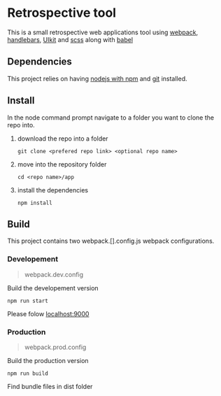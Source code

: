 # Retrospective tool

This is a small retrospective web applications tool using [webpack](https://webpack.js.org/), [handlebars](http://handlebarsjs.com/), [UIkit](https://getuikit.com/) and [scss](https://sass-lang.com/) along with [babel](https://babeljs.io/)

## Dependencies

This project relies on having [nodejs with npm](https://nodejs.org) and [git](https://git-scm.com/) installed.

## Install

In the node command prompt navigate to a folder you want to clone the repo into. 

1. download the repo into a folder

    ```git clone <prefered repo link> <optional repo name>```

2. move into the repository folder

    ```cd <repo name>/app```  

3. install the dependencies 

    ```npm install```

## Build

This project contains two webpack.[].config.js webpack configurations.

### Developement
> webpack.dev.config

Build the developement version

```npm run start```
 
Please folow [localhost:9000](localhost:9000)

### Production
> webpack.prod.config

Build the production version

```npm run build```

Find bundle files in dist folder

